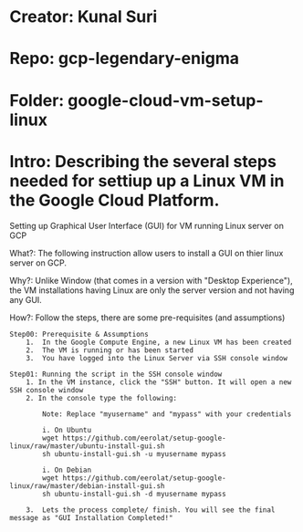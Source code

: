 # Creator:	Kunal Suri
# Repo:		gcp-legendary-enigma
# Folder:	google-cloud-vm-setup-linux
# Intro:	Describing the several steps needed for settiup up a Linux VM in the Google Cloud Platform.

Setting up Graphical User Interface (GUI) for VM running Linux server on GCP

What?:	The following instruction allow users to install a GUI on thier linux server on GCP. 

Why?:	Unlike Window (that comes in a version with "Desktop Experience"), the VM installations having Linux are only the server version and not having any GUI.

How?:	Follow the steps, there are some pre-requisites (and assumptions)

	Step00:	Prerequisite & Assumptions
		1.	In the Google Compute Engine, a new Linux VM has been created
		2.	The VM is running or has been started 
		3. 	You have logged into the Linux Server via SSH console window 
		
	Step01: Running the script in the SSH console window
		1. In the VM instance, click the "SSH" button. It will open a new SSH console window
		2. In the console type the following:
			
			Note: Replace "myusername" and "mypass" with your credentials
			
			i. On Ubuntu
			wget https://github.com/eerolat/setup-google-linux/raw/master/ubuntu-install-gui.sh
			sh ubuntu-install-gui.sh -u myusername mypass
			
			i. On Debian
			wget https://github.com/eerolat/setup-google-linux/raw/master/debian-install-gui.sh
			sh ubuntu-install-gui.sh -d myusername mypass
			
		3.	Lets the process complete/ finish. You will see the final message as "GUI Installation Completed!"
